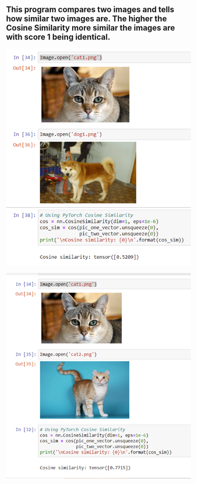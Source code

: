 ## This program compares two images and tells how similar two images are. The higher the Cosine Similarity more similar the images are with score 1 being identical. 

![](similarity_value_catdog.png)

![](Similarity_value_cats.png)